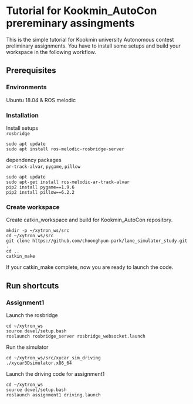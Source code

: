 # Tutorial for Kookmin_AutoCon prereminary assingments
This is the simple tutorial for Kookmin university Autonomous contest preliminary assignments. You have to install some setups and build your workspace in the following workflow.

## Prerequisites
### Environments
Ubuntu 18.04 & ROS melodic

### Installation
Install setups\
`rosbridge`
```Terminal
sudo apt update
sudo apt install ros-melodic-rosbridge-server
```
dependency packages\
`ar-track-alvar`, `pygame`, `pillow`
```terminal
sudo apt update
sudo apt-get install ros-melodic-ar-track-alvar
pip2 install pygame==1.9.6
pip2 install pillow==6.2.2
```

### Create workspace
Create catkin_workspace and build for Kookmin_AutoCon repository.
```Terminal
mkdir -p ~/xytron_ws/src
cd ~/xytron_ws/src
git clone https://github.com/choonghyun-park/lane_simulator_study.git .
cd ..
catkin_make
```
If your catkin_make complete, now you are ready to launch the code.

## Run shortcuts
### Assignment1
Launch the rosbridge
```terminal
cd ~/xytron_ws
source devel/setup.bash
roslaunch rosbridge_server rosbridge_websocket.launch
```
Run the simulator
```terminal
cd ~/xytron_ws/src/xycar_sim_driving
./xycar3Dsimulator.x86_64
```
Launch the driving code for assignment1
```terminal
cd ~/xytron_ws
source devel/setup.bash
roslaunch assignment1 driving.launch
```




